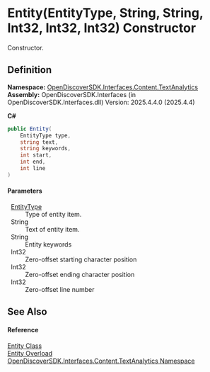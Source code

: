 # Entity(EntityType, String, String, Int32, Int32, Int32) Constructor


Constructor.



## Definition
**Namespace:** <a href="12331b25-bce3-6a9b-929b-46b5cf49471c">OpenDiscoverSDK.Interfaces.Content.TextAnalytics</a>  
**Assembly:** OpenDiscoverSDK.Interfaces (in OpenDiscoverSDK.Interfaces.dll) Version: 2025.4.4.0 (2025.4.4)

**C#**
``` C#
public Entity(
	EntityType type,
	string text,
	string keywords,
	int start,
	int end,
	int line
)
```



#### Parameters
<dl><dt>  <a href="2caef568-f7bd-69fc-89c4-aa0d3e2c497b">EntityType</a></dt><dd>Type of entity item.</dd><dt>  String</dt><dd>Text of entity item.</dd><dt>  String</dt><dd>Entity keywords</dd><dt>  Int32</dt><dd>Zero-offset starting character position</dd><dt>  Int32</dt><dd>Zero-offset ending character position</dd><dt>  Int32</dt><dd>Zero-offset line number</dd></dl>

## See Also


#### Reference
<a href="75bf3100-d4b4-0098-46f5-b953923776a9">Entity Class</a>  
<a href="03b06efe-658e-d6c6-88fe-8abb56b226cb">Entity Overload</a>  
<a href="12331b25-bce3-6a9b-929b-46b5cf49471c">OpenDiscoverSDK.Interfaces.Content.TextAnalytics Namespace</a>  
